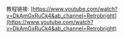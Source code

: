 教程链接: [https://www.youtube.com/watch?v=DkAmGxRuCk4&ab_channel=Retrobright](https://www.youtube.com/watch?v=DkAmGxRuCk4&ab_channel=Retrobright)